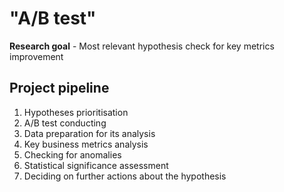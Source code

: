 # "A/B test"
   
**Research goal** - Most relevant hypothesis check for key metrics improvement  
    
## Project pipeline
  
1. Hypotheses prioritisation
2. A/B test conducting
3. Data preparation for its analysis
4. Key business metrics analysis
5. Checking for anomalies
6. Statistical significance assessment
7. Deciding on further actions about the hypothesis